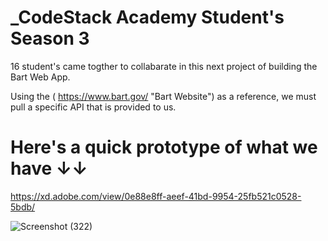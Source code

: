 #  _CodeStack Academy Student's Season 3

16 student's came togther to collabarate in this next project of building the Bart Web App.

Using the ( https://www.bart.gov/ "Bart Website")  as a reference, we must pull a specific API that is provided to us.

# Here's a quick prototype of what we have ↓↓
https://xd.adobe.com/view/0e88e8ff-aeef-41bd-9954-25fb521c0528-5bdb/

![Screenshot (322)](https://user-images.githubusercontent.com/61571099/111510188-c5a0bb00-870a-11eb-9f7c-4437262c52ca.png)




